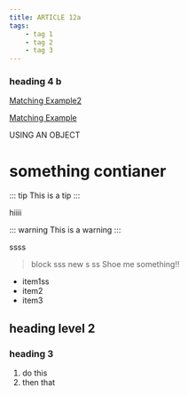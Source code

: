 ```yaml
---
title: ARTICLE 12a
tags:
    - tag 1
    - tag 2
    - tag 3
---
```



### heading 4 b

[Matching Example2](https://example.com)


[Matching Example](https://example.com)

USING AN OBJECT

# something contianer

::: tip
This is a tip
:::

hiiii

::: warning
This is a warning
:::

ssss
> block
sss
new s
ss
Shoe me something!!

- item1ss
- item2
- item3

## heading level 2

### heading 3

1. do this
2. then that